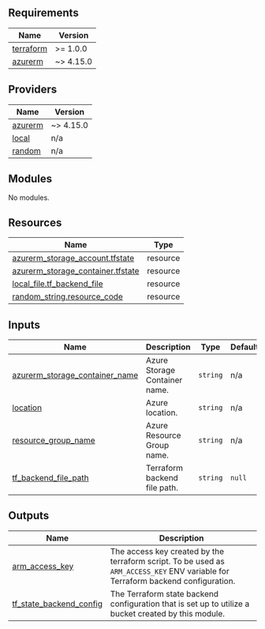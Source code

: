<!-- BEGIN_TF_DOCS -->
## Requirements

| Name | Version |
|------|---------|
| <a name="requirement_terraform"></a> [terraform](#requirement\_terraform) | >= 1.0.0 |
| <a name="requirement_azurerm"></a> [azurerm](#requirement\_azurerm) | ~> 4.15.0 |

## Providers

| Name | Version |
|------|---------|
| <a name="provider_azurerm"></a> [azurerm](#provider\_azurerm) | ~> 4.15.0 |
| <a name="provider_local"></a> [local](#provider\_local) | n/a |
| <a name="provider_random"></a> [random](#provider\_random) | n/a |

## Modules

No modules.

## Resources

| Name | Type |
|------|------|
| [azurerm_storage_account.tfstate](https://registry.terraform.io/providers/hashicorp/azurerm/latest/docs/resources/storage_account) | resource |
| [azurerm_storage_container.tfstate](https://registry.terraform.io/providers/hashicorp/azurerm/latest/docs/resources/storage_container) | resource |
| [local_file.tf_backend_file](https://registry.terraform.io/providers/hashicorp/local/latest/docs/resources/file) | resource |
| [random_string.resource_code](https://registry.terraform.io/providers/hashicorp/random/latest/docs/resources/string) | resource |

## Inputs

| Name | Description | Type | Default | Required |
|------|-------------|------|---------|:--------:|
| <a name="input_azurerm_storage_container_name"></a> [azurerm\_storage\_container\_name](#input\_azurerm\_storage\_container\_name) | Azure Storage Container name. | `string` | n/a | yes |
| <a name="input_location"></a> [location](#input\_location) | Azure location. | `string` | n/a | yes |
| <a name="input_resource_group_name"></a> [resource\_group\_name](#input\_resource\_group\_name) | Azure Resource Group name. | `string` | n/a | yes |
| <a name="input_tf_backend_file_path"></a> [tf\_backend\_file\_path](#input\_tf\_backend\_file\_path) | Terraform backend file path. | `string` | `null` | no |

## Outputs

| Name | Description |
|------|-------------|
| <a name="output_arm_access_key"></a> [arm\_access\_key](#output\_arm\_access\_key) | The access key created by the terraform script. To be used as `ARM_ACCESS_KEY` ENV variable for Terraform backend configuration. |
| <a name="output_tf_state_backend_config"></a> [tf\_state\_backend\_config](#output\_tf\_state\_backend\_config) | The Terraform state backend configuration that is set up to utilize a bucket created by this module. |
<!-- END_TF_DOCS -->